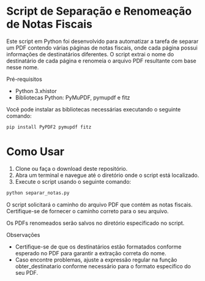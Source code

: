 # Script de Separação e Renomeação de Notas Fiscais

Este script em Python foi desenvolvido para automatizar a tarefa de separar um PDF contendo várias páginas de notas fiscais, onde cada página possui informações de destinatários diferentes. O script extrai o nome do destinatário de cada página e renomeia o arquivo PDF resultante com base nesse nome.

Pré-requisitos
- Python 3.xhistor
- Bibliotecas Python: PyMuPDF, pymupdf e fitz

Você pode instalar as bibliotecas necessárias executando o seguinte comando:

```bash
pip install PyPDF2 pymupdf fitz
```

# Como Usar

1. Clone ou faça o download deste repositório.
2. Abra um terminal e navegue até o diretório onde o script está localizado.
3. Execute o script usando o seguinte comando:

```bash
python separar_notas.py
```

O script solicitará o caminho do arquivo PDF que contém as notas fiscais. Certifique-se de fornecer o caminho correto para o seu arquivo.

Os PDFs renomeados serão salvos no diretório especificado no script.

Observações
- Certifique-se de que os destinatários estão formatados conforme esperado no PDF para garantir a extração correta do nome.
- Caso encontre problemas, ajuste a expressão regular na função obter_destinatario conforme necessário para o formato específico do seu PDF.
